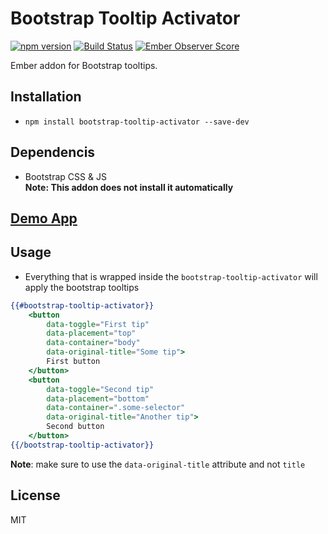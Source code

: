 # Bootstrap Tooltip Activator
[![npm version](https://badge.fury.io/js/bootstrap-tooltip-activator.svg)](http://badge.fury.io/js/bootstrap-tooltip-activator)
[![Build Status](https://travis-ci.org/DudaDev/bootstrap-tooltip-activator.svg)](https://travis-ci.org/DudaDev/bootstrap-tooltip-activator) 
[![Ember Observer Score](http://emberobserver.com/badges/bootstrap-tooltip-activator.svg)](http://emberobserver.com/addons/bootstrap-tooltip-activator) 

Ember addon for Bootstrap tooltips.

## Installation

* `npm install bootstrap-tooltip-activator --save-dev`

## Dependencis
* Bootstrap CSS & JS  
**Note: This addon does not install it automatically**

## [Demo App](http://DudaDev.github.io/bootstrap-tooltip-activator/)

## Usage
* Everything that is wrapped inside the `bootstrap-tooltip-activator` will apply the bootstrap tooltips
```handlebars
{{#bootstrap-tooltip-activator}}
	<button
		data-toggle="First tip"
		data-placement="top"
		data-container="body"
		data-original-title="Some tip">
		First button
	</button>
	<button
		data-toggle="Second tip"
		data-placement="bottom"
		data-container=".some-selector"
		data-original-title="Another tip">
		Second button
	</button>
{{/bootstrap-tooltip-activator}}
```
**Note**: make sure to use the `data-original-title` attribute and not `title`  

## License
MIT 